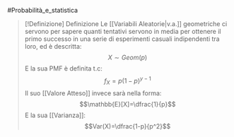 #Probabilità_e_statistica 
>[!Definizione]  Definizione
>Le [[Variabili Aleatorie|v.a.]] geometriche ci servono per sapere quanti tentativi servono in media per ottenere il primo successo in una serie di esperimenti casuali indipendenti tra loro, ed è descritta:
>$$X\sim Geom(p)$$
>E la sua PMF è definita t.c:
>$$f_{X}=p(1-p)^{y-1}$$
>Il suo [[Valore Atteso]] invece sarà nella forma:
>$$\mathbb{E}[X]=\dfrac{1}{p}$$
>E la sua [[Varianza]]:
>$$Var(X)=\dfrac{1-p}{p^2}$$